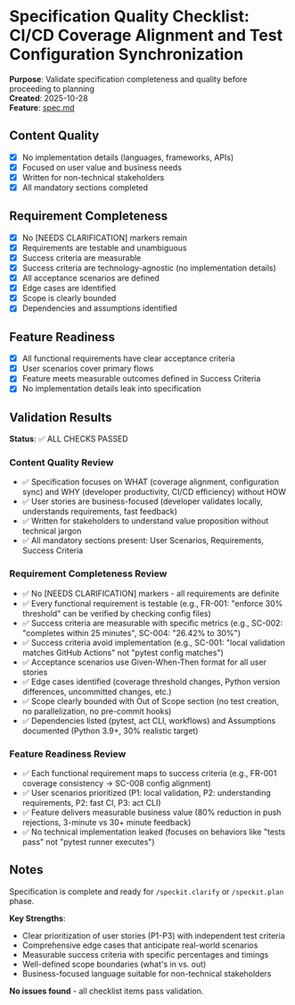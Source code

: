 # Specification Quality Checklist: CI/CD Coverage Alignment and Test Configuration Synchronization

**Purpose**: Validate specification completeness and quality before proceeding to planning  
**Created**: 2025-10-28  
**Feature**: [spec.md](../spec.md)

## Content Quality

- [x] No implementation details (languages, frameworks, APIs)
- [x] Focused on user value and business needs
- [x] Written for non-technical stakeholders
- [x] All mandatory sections completed

## Requirement Completeness

- [x] No [NEEDS CLARIFICATION] markers remain
- [x] Requirements are testable and unambiguous
- [x] Success criteria are measurable
- [x] Success criteria are technology-agnostic (no implementation details)
- [x] All acceptance scenarios are defined
- [x] Edge cases are identified
- [x] Scope is clearly bounded
- [x] Dependencies and assumptions identified

## Feature Readiness

- [x] All functional requirements have clear acceptance criteria
- [x] User scenarios cover primary flows
- [x] Feature meets measurable outcomes defined in Success Criteria
- [x] No implementation details leak into specification

## Validation Results

**Status**: ✅ ALL CHECKS PASSED

### Content Quality Review
- ✅ Specification focuses on WHAT (coverage alignment, configuration sync) and WHY (developer productivity, CI/CD efficiency) without HOW
- ✅ User stories are business-focused (developer validates locally, understands requirements, fast feedback)
- ✅ Written for stakeholders to understand value proposition without technical jargon
- ✅ All mandatory sections present: User Scenarios, Requirements, Success Criteria

### Requirement Completeness Review
- ✅ No [NEEDS CLARIFICATION] markers - all requirements are definite
- ✅ Every functional requirement is testable (e.g., FR-001: "enforce 30% threshold" can be verified by checking config files)
- ✅ Success criteria are measurable with specific metrics (e.g., SC-002: "completes within 25 minutes", SC-004: "26.42% to 30%")
- ✅ Success criteria avoid implementation (e.g., SC-001: "local validation matches GitHub Actions" not "pytest config matches")
- ✅ Acceptance scenarios use Given-When-Then format for all user stories
- ✅ Edge cases identified (coverage threshold changes, Python version differences, uncommitted changes, etc.)
- ✅ Scope clearly bounded with Out of Scope section (no test creation, no parallelization, no pre-commit hooks)
- ✅ Dependencies listed (pytest, act CLI, workflows) and Assumptions documented (Python 3.9+, 30% realistic target)

### Feature Readiness Review
- ✅ Each functional requirement maps to success criteria (e.g., FR-001 coverage consistency → SC-008 config alignment)
- ✅ User scenarios prioritized (P1: local validation, P2: understanding requirements, P2: fast CI, P3: act CLI)
- ✅ Feature delivers measurable business value (80% reduction in push rejections, 3-minute vs 30+ minute feedback)
- ✅ No technical implementation leaked (focuses on behaviors like "tests pass" not "pytest runner executes")

## Notes

Specification is complete and ready for `/speckit.clarify` or `/speckit.plan` phase.

**Key Strengths**:
- Clear prioritization of user stories (P1-P3) with independent test criteria
- Comprehensive edge cases that anticipate real-world scenarios
- Measurable success criteria with specific percentages and timings
- Well-defined scope boundaries (what's in vs. out)
- Business-focused language suitable for non-technical stakeholders

**No issues found** - all checklist items pass validation.
